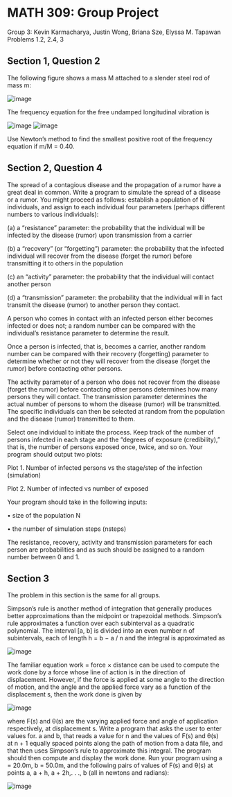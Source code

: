 # MATH 309: Group Project

Group 3: Kevin Karmacharya, Justin Wong, Briana Sze, Elyssa M. Tapawan 
Problems 1.2, 2.4, 3

## Section 1, Question 2
The following figure shows a mass M attached to a slender steel rod of mass m:

![image](https://user-images.githubusercontent.com/70128989/142186557-7ab79256-f647-4928-a08f-b2b93cb98eed.png)

The frequency equation for the free undamped longitudinal vibration is

![image](https://user-images.githubusercontent.com/70128989/142186632-161ae960-b3c1-42ff-aec9-0b5a0e89caac.png)
![image](https://user-images.githubusercontent.com/70128989/142186662-11ca99c2-c260-4977-b0aa-dd85f07f6795.png)

Use Newton’s method to find the smallest positive root of the frequency equation if m/M = 0.40.

## Section 2, Question 4
The spread of a contagious disease and the propagation of a rumor have a great deal in common. Write a program to simulate the spread of a disease or a rumor. You might proceed as follows: establish a population of N individuals, and assign to each individual four parameters (perhaps different numbers to various individuals):

(a) a “resistance” parameter: the probability that the individual will be infected by the disease (rumor) upon transmission from a carrier

(b) a “recovery” (or “forgetting”) parameter: the probability that the infected individual will recover from the disease (forget the rumor) before transmitting it to others in the population

(c) an “activity” parameter: the probability that the individual will contact another person

(d) a “transmission” parameter: the probability that the individual will in fact transmit the disease (rumor) to another person they contact.

A person who comes in contact with an infected person either becomes infected or does not; a random number can be compared with the individual’s resistance parameter to determine the result.

Once a person is infected, that is, becomes a carrier, another random number can be compared with their recovery (forgetting) parameter to determine whether or not they will recover from the disease (forget the rumor) before contacting other persons.

The activity parameter of a person who does not recover from the disease (forget the rumor) before contacting other persons determines how many persons they will contact. The transmission parameter determines the actual number of persons to whom the disease (rumor) will be transmitted. The specific individuals can then be selected at random from the population and the disease (rumor) transmitted to them.

Select one individual to initiate the process. Keep track of the number of persons infected in each stage and the “degrees of exposure (credibility),” that is, the number of persons exposed once, twice, and so on. Your program should output two plots:

Plot 1. Number of infected persons vs the stage/step of the infection (simulation)

Plot 2. Number of infected vs number of exposed 

Your program should take in the following inputs:

• size of the population N

• the number of simulation steps (nsteps)

The resistance, recovery, activity and transmission parameters for each person are probabilities and as such should be assigned to a random number between 0 and 1.

## Section 3
The problem in this section is the same for all groups.

Simpson’s rule is another method of integration that generally produces better approximations than the midpoint or trapezoidal methods. Simpson’s rule approximates a function over each subinterval as a quadratic polynomial. The interval [a, b] is divided into an even number n of subintervals, each of length h = b − a / n and the integral is approximated as

![image](https://user-images.githubusercontent.com/70128989/142188529-225c4845-ca4f-41a8-82cd-e72957ddfe40.png)

The familiar equation work = force × distance can be used to compute the work done by a force whose line of action is in the direction of displacement. However, if the force is applied at some angle to the direction of motion, and the angle and the applied force vary as a function of the displacement s, then the work done is given by

![image](https://user-images.githubusercontent.com/70128989/142188552-2bdf0ff9-e7da-4421-ba83-78d64d21e0b7.png)

where F(s) and θ(s) are the varying applied force and angle of application respectively, at displacement s. Write a program that asks the user to enter values for. a and b, that reads a value for n and the values of F(s) and θ(s) at n + 1 equally spaced points along the path of motion from a data file, and that then uses Simpson’s rule to approximate this integral. The program should then compute and display the work done. Run your program using a = 20.0m, b = 50.0m, and the following pairs of values of F(s) and θ(s) at points a, a + h, a + 2h,. . ., b (all in newtons and radians):

![image](https://user-images.githubusercontent.com/70128989/142188650-0e5dfc78-28f1-4f27-bd8d-b162a2afa6b5.png)
